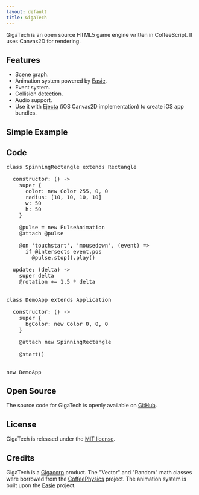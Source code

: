 ```yaml
---
layout: default
title: GigaTech
---
```


GigaTech is an open source HTML5 game engine written in CoffeeScript. It uses Canvas2D for rendering.

## Features

 * Scene graph.
 * Animation system powered by [Easie](https://github.com/jimjeffers/Easie).
 * Event system.
 * Collision detection.
 * Audio support.
 * Use it with [Ejecta](http://impactjs.com/ejecta) (iOS Canvas2D implementation) to create iOS app bundles.

## Simple Example

<canvas id="canvas" width="100%" height="250px"></canvas>

## Code

<pre>
class SpinningRectangle extends Rectangle

  constructor: () ->
    super {
      color: new Color 255, 0, 0
      radius: [10, 10, 10, 10]
      w: 50
      h: 50
    }

    @pulse = new PulseAnimation
    @attach @pulse

    @on 'touchstart', 'mousedown', (event) =>
      if @intersects event.pos
        @pulse.stop().play()

  update: (delta) ->
    super delta
    @rotation += 1.5 * delta


class DemoApp extends Application

  constructor: () ->
    super {
      bgColor: new Color 0, 0, 0
    }

    @attach new SpinningRectangle

    @start()


new DemoApp
</pre>

## Open Source

The source code for GigaTech is openly available on [GitHub](https://github.com/Gigacorp/GigaTech).

## License

GigaTech is released under the [MIT license](https://github.com/Gigacorp/GigaTech/blob/master/LICENSE).

## Credits

GigaTech is a [Gigacorp](http://thegigacorp.com) product. The "Vector" and "Random" math classes were borrowed from the [CoffeePhysics](https://github.com/soulwire/Coffee-Physics) project. The animation system is built upon the [Easie](https://github.com/jimjeffers/Easie) project.

